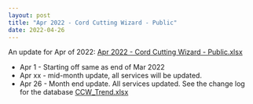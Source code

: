 ```yaml
---
layout: post
title: "Apr 2022 - Cord Cutting Wizard - Public"
date: 2022-04-26
---
```

<p>An update for Apr of 2022: <a href="/Apr 2022 - Cord Cutting Wizard - Public.xlsx">Apr 2022 - Cord Cutting Wizard - Public.xlsx</a>
  <p>
    <ul>
      <li>Apr 1 - Starting off same as end of Mar 2022
      <li>Apr xx - mid-month update, all services will be updated. 
      <li>Apr 26 - Month end update. All services updated. See the change log for the database <a href="/CCW_Trend.xlsx">CCW_Trend.xlsx</a>
    </ul>
